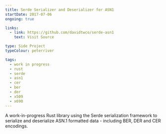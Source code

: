 ```yaml
---
title: Serde Serializer and Deserializer for ASN1
startDate: 2017-07-06
ongoing: true

links:
  - link: https://github.com/davidtwco/serde-asn1
    text: Visit Source

type: Side Project
typeColour: peterriver

tags:
  - work in progress
  - rust
  - serde
  - asn1
  - cer
  - ber
  - der
  - x509
  - x690
---
```

A work-in-progress Rust library using the Serde serialization framework to serialize and deserialize ASN.1 formatted data - including BER, DER and CER encodings.
